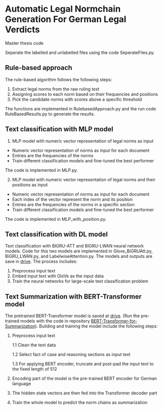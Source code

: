 # Automatic Legal Normchain Generation For German Legal Verdicts
Master thesis code

Seperate the labelled and unlabelled files using the code SeperateFiles.py.

## Rule-based approach

The rule-based algorithm follows the following steps:

1. Extract legal norms from the raw ruling text
2. Assigning scores to each norm based on their frequencies and positions 
3. Pick the candidate norms with scores above a specific threshold

The functions are implemented in RulebasedApproach.py and the run code RuleBasedResults.py to generate the results.

## Text classification with MLP model

1. MLP model with numeric vector representation of legal norms as input

* Numeric vector representation of norms as input for each document
* Entries are the frequencies of the norms
* Train different classification models and fine-tuned the best performer

The code is implemented in MLP.py.

2. MLP model with numeric vector representation of legal norms and their positions as input

* Numeric vector representation of norms as input for each document
* Each index of the vector represent the norm and its position
* Entries are the frequencies of the norms in a specific section
* Train different classification models and fine-tuned the best performer

The code is implemented in MLP_with_position.py.

## Text classification with DL model

Text classification with BIGRU-ATT and BIGRU-LWAN neural network models. Code for this two models are implemented in Glove_BiGRUAtt.py, BiGRU_LWAN.py, and LabelwiseAttention.py. The models and outputs are save in [drive](https://drive.google.com/drive/folders/1HsJHni1L5xE_5KOoelAt9wQazmO3Ep0G?usp=sharing). The process includes:

1. Preprocess input text
2. Embed input text with GloVe as the input data
3. Train the neural networks for large-scale text classification problem

## Text Summarization with BERT-Transformer model
The pretrained BERT-Transformer model is saved at [drive](https://drive.google.com/drive/folders/1hWVE7GfsTpk7g2P6KoEklvfofuGQclwV?usp=sharing). (Run the pre-trained models with the code in repository [BERT-Transformer-for-Summarization](https://github.com/kururuken/BERT-Transformer-for-Summarization)). Building and training the model include the following steps: 

1. Preprocess input text

   1.1 Clean the text data
   
   1.2 Select fact of case and reasoning sections as input text
   
   1.3 For applying BERT encoder, truncate and post-pad the input text to the fixed length of 512
   
2. Encoding part of the model is the pre-trained BERT encoder for German language 
3. The hidden state vectors are then fed into the Transformer decoder part
4. Train the whole model to predict the norm chains as summarization
